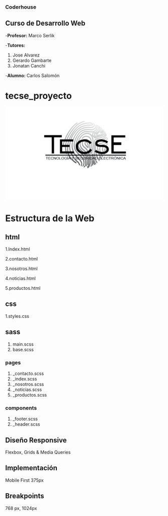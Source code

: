 ### Coderhouse

## Curso de Desarrollo Web

-**Profesor:** Marco Serlik

-**Tutores:** 
1. Jose Alvarez
2. Gerardo Gambarte
3. Jonatan Canchi

-**Alumno:** Carlos Salomón

# tecse_proyecto

![](./img/logo%20png.png)


# Estructura de la Web

## html

1.Index.html

2.contacto.html

3.nosotros.html

4.noticias.html

5.productos.html

## css

1.styles.css

## sass
1. main.scss
2. base.scss
### pages
1. _contacto.scss
2. _index.scss
3. _nosotros.scss
4. _noticias.scss
5. _productos.scss

### components

1. _footer.scss
2. _header.scss

## Diseño Responsive

Flexbox, Grids & Media Queries

## Implementación

Mobile First 375px

## Breakpoints
768 px,
1024px





